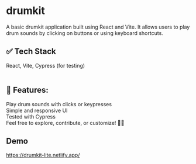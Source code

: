 # drumkit<br/>
A basic drumkit application built using React and Vite. It allows users to play drum sounds by clicking on buttons or using keyboard shortcuts.

## ✅ Tech Stack<br/>
React, Vite, Cypress (for testing)<br/><br/>

## 🚀 Features:<br/>
Play drum sounds with clicks or keypresses<br/>
Simple and responsive UI<br/>
Tested with Cypress<br/>
Feel free to explore, contribute, or customize! 🎼🔥

## Demo
https://drumkit-lite.netlify.app/
